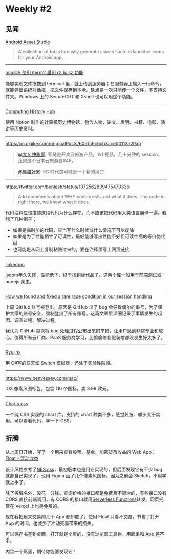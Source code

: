 # Weekly #2

## 见闻

[Android Asset Studio](https://romannurik.github.io/AndroidAssetStudio/index.html)

> A collection of tools to easily generate assets such as launcher icons for your Android app.

---

[macOS 使用 iterm2 启用 rz 与 sz 功能](https://wsgzao.github.io/post/lrzsz/)

能够实现文件拖拽到 terminal 里，就上传到服务器；在服务器上输入一行命令，就能弹出系统对话框，把文件保存到本地。缺点是一次只能传一个文件，不支持文件夹。Windows 上的 SecureCRT 和 Xshell 也可以用这个功能。

---

[Computing History Hub](https://www.notion.so/Computing-History-Hub-be72f307fc2e4b05abe3dc67eb937521)

使用 Notion 制作的计算机历史博物馆，包含人物、论文、发明、书籍、电影、演讲等历史资料。

---

https://m.okjike.com/originalPosts/605159c6cb3ace00113a20ab

> [@大 k 快跑啊](https://m.okjike.com/users/15926dc7-d3ad-4b20-8e73-845cb5bd59d9): 亚马逊开卖云旅游产品，1v1 视频，几十分钟的 session，比如这个日本云旅游要$49。

> [@熊猫好累](https://m.okjike.com/users/ff08bea3-d3d9-46d6-ab6e-94c0293a60b0): 5G 时代这可能是一个新的风口

---

https://twitter.com/benlesh/status/1372562839475470336

> Add comments about WHY code exists, not what it does. The code is right there, we know what it does.

代码注释应该描述这段代码为什么存在，而不应该把代码用人类语言翻译一遍。我想了几种例子：

- 如果是临时加的代码，应当写什么时候或什么情况下可以废除
- 如果是为了性能牺牲了可读性，最好能够写出性能不好但可读性高的等价伪代码
- 也可能是从网上复制粘贴过来的，要在注释里写上网页链接

---

[linkedom](https://github.com/WebReflection/linkedom)

[jsdom](https://github.com/jsdom/jsdom)年久失修，性能低下，终于找到替代品了。这两个库一般用于前端测试或 nodejs 爬虫。

---

[How we found and fixed a rare race condition in our session handling](https://github.blog/2021-03-18-how-we-found-and-fixed-a-rare-race-condition-in-our-session-handling/)

上周 GitHub 账号被登出，原因是 GitHub 出了 bug 会导致偶尔的串号，为了保护大家的账号安全，强制登出了所有账号。这篇文章里详细记录了事情发生的起因、调查过程、解决过程。

我认为 GitHub 每次将 bug 处理过程公布出来的举措，让用户感到非常专业和放心。值得所有云厂商、PaaS 服务商学习，比偷偷修复假装啥都没发生好太多了。

---

[Ryujinx](https://github.com/Ryujinx/Ryujinx)

用 C#写的任天堂 Switch 模拟器，还处于实验性阶段。

---

https://www.benvessey.com/mac/

iOS 像素风图标包，包含 110 个图标，卖 3.99 欧元。

---

[Charts.css](https://chartscss.org/)

一个纯 CSS 实现的 chart 库，支持的 chart 种类不多，感觉炫技、噱头大于实用。可以看看代码，学一下 CSS。

## 折腾

从上周日开始，写了一个用来查看股票、基金、加密货币收益的 Web App：
[Float - 浮动收益](https://float.watch/)

设计风格参考了[NES.css](https://nostalgic-css.github.io/NES.css/)，最初版本也是用它实现的，但后面发现它有不少 bug 就都自己实现了。也用 Figma 画了几个像素风图标，因为之前会 Sketch，不用学就上手了。

除了买域名外，没花一分钱。查询价格的接口都是免费且不限次的，有些接口没有 CORS 直接前端调用，有 CORS 的接口就用[Serverless Functions](https://vercel.com/docs/serverless-functions/introduction)转发。网页托管在 Vercel 上也是免费的。

现在我把用来交易的几个 App 都卸载了，使用 Float 只看不交易，节省了打开 App 的时间，也减少了冲动交易带来的损失。

可以保存书签到桌面，打开就是全屏的，没有浏览器工具栏，用起来和 App 差不多。

内含一个彩蛋，期待你能够发现它！
